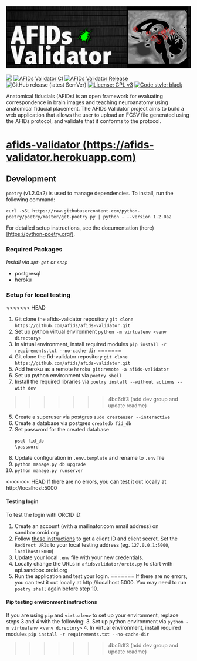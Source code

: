 [![AFIDs](https://github.com/afids/afids-validator/blob/master/afidsvalidator/static/images/banner.png)](./static/images/banner.png)

[![](https://img.shields.io/twitter/url?style=social&url=https%3A%2F%2Ftwitter.com%2Fafids_project)](https://twitter.com/afids_project)
[![AFIDs Validator CI](https://github.com/afids/afids-validator/actions/workflows/afids-validator_ci.yml/badge.svg)](https://github.com/afids/afids-validator/actions/workflows/afids-validator_ci.yml)
[![AFIDs Validator Release](https://github.com/afids/afids-validator/actions/workflows/afids-validator_release.yml/badge.svg)](https://github.com/afids/afids-validator/actions/workflows/afids-validator_release.yml)
![GitHub release (latest SemVer)](https://img.shields.io/github/v/release/afids/afids-validator?sort=semver)
[![License: GPL v3](https://img.shields.io/badge/License-GPLv3-blue.svg)](https://www.gnu.org/licenses/gpl-3.0)
[![Code style: black](https://img.shields.io/badge/code%20style-black-000000.svg)](https://github.com/psf/black)

Anatomical fiducials (AFIDs) is an open framework for evaluating correspondence in brain images and teaching neuroanatomy using anatomical fiducial placement. The AFIDs Validator project aims to build a web application that allows the user to upload an FCSV file generated using the AFIDs protocol, and validate that it conforms to the protocol.

# [afids-validator (https://afids-validator.herokuapp.com)](https://afids-validator.herokuapp.com)

## Development
`poetry` (v1.2.0a2) is used to manage dependencies. To install, run the following command:

```
curl -sSL https://raw.githubusercontent.com/python-poetry/poetry/master/get-poetry.py | python - --version 1.2.0a2
```

For detailed setup instructions, see the documentation (here)[https://python-poetry.org/].



### Required Packages
_Install via `apt-get` or `snap`_
* postgresql
* heroku

### Setup for local testing
<<<<<<< HEAD
1. Git clone the afids-validator repository `git clone https://github.com/afids/afids-validator.git`
3. Set up python virtual environment `python -m virtualenv <venv directory>`
4. In virtual environment, install required modules `pip install -r requirements.txt --no-cache-dir`
=======
1. Git clone the fid-validator repository `git clone https://github.com/afids/afids-validator.git`
2. Add heroku as a remote `heroku git:remote -a afids-validator`
3. Set up python environment via `poetry shell`
4. Install the required libraries via `poetry install --without actions --with dev`
>>>>>>> 4bc6df3 (add dev group and update readme)
5. Create a superuser via postgres `sudo createuser --interactive`
6. Create a database via postgres `createdb fid_db`
7. Set password for the created database
    ```
    psql fid_db
    \password
    ```
8. Update configuration in `.env.template` and rename to `.env` file
10. `python manage.py db upgrade`
11. `python manage.py runserver`

<<<<<<< HEAD
If there are no errors, you can test it out locally at http://localhost:5000

#### Testing login

To test the login with ORCID iD:

1. Create an account (with a mailinator.com email address) on sandbox.orcid.org
2. Follow [these instructions](https://info.orcid.org/documentation/integration-guide/registering-a-public-api-client/#easy-faq-2606) to get a client ID and client secret. Set the `Redirect URIs` to your local testing address (eg. `127.0.0.1:5000`, `localhost:5000`)
3. Update your local `.env` file with your new credentials.
4. Locally change the URLs in `afidsvalidator/orcid.py` to start with api.sandbox.orcid.org
5. Run the application and test your login.
=======
If there are no errors, you can test it out locally at http://localhost:5000. You may need to run `poetry shell` again before step 10.

#### Pip testing environment instructions
If you are using `pip` and `virtualenv` to set up your environment, replace steps 3 and 4 with the following:
3. Set up python environment via `python -m virtualenv <venv directory>`
4. In virtual environment, install required modules `pip install -r requirements.txt --no-cache-dir`
>>>>>>> 4bc6df3 (add dev group and update readme)
